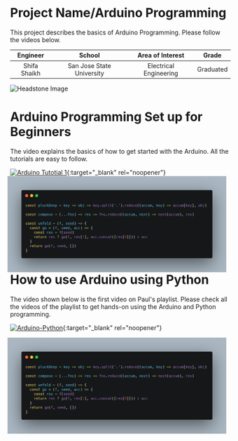 ﻿# Project Name/Arduino Programming
This project describes the basics of Arduino Programming. Please follow the videos below.

| **Engineer** | **School** | **Area of Interest** | **Grade** |
|:--:|:--:|:--:|:--:|
| Shifa Shaikh | San Jose State University | Electrical Engineering | Graduated
<script src="https://platform.linkedin.com/badges/js/profile.js" async defer type="text/javascript"></script>
![Headstone Image](https://cdn.sparkfun.com/assets/9/1/e/4/8/515b4656ce395f8a38000000.png)
  
# Arduino Programming Set up for Beginners
The video explains the basics of how to get started with the Arduino. All the tutorials are easy to follow.  

[![Arduino Tutotial 1](https://res.cloudinary.com/marcomontalbano/image/upload/v1624814482/video_to_markdown/images/youtube--fJWR7dBuc18-c05b58ac6eb4c4700831b2b3070cd403.jpg)](https://www.youtube.com/watch?v=fJWR7dBuc18 "Arduino Tutotial 1"){:target="_blank" rel="noopener"}
<img src="images/shifa_carbon.png" width=500 align=center style="float:right; padding-right:10px">


# How to use Arduino using Python
The video shown below is the first video on Paul's playlist. Please check all the videos of the playlist to get hands-on using the Arduino and Python programming.  

[![Arduino-Python](https://res.cloudinary.com/marcomontalbano/image/upload/v1624815306/video_to_markdown/images/youtube--95w4sx_zoB8-c05b58ac6eb4c4700831b2b3070cd403.jpg)](https://www.youtube.com/watch?v=95w4sx_zoB8&list=PLGs0VKk2DiYylFUUMMv9WiL3x3tpscDUQ "Arduino-Python"){:target="_blank" rel="noopener"}

<img src="Images/shifa_carbon.png" width=500 align=center style="float:right; padding-right:10px">

 
